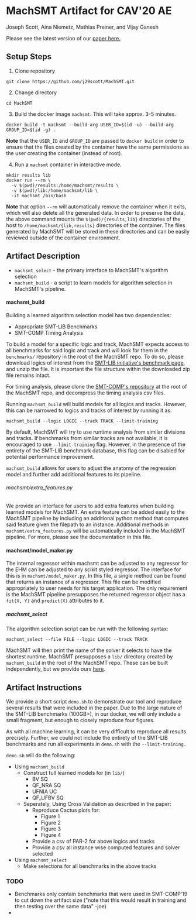 # MachSMT Artifact for CAV'20 AE

Joseph Scott, Aina Niemetz, Mathias Preiner, and Vijay Ganesh

Please see the latest version of our [paper here.](google.com)

## Setup Steps

1. Clone repository
  ```
  git clone https://github.com/j29scott/MachSMT.git
  ```

2. Change directory
  ```
  cd MachSMT
  ```

3. Build the docker image `machsmt`. This will take approx. 3-5 minutes.
  ```
  docker build -t machsmt --build-arg USER_ID=$(id -u) --build-arg GROUP_ID=$(id -g) .
  ```
  **Note** that the `USER_ID` and `GROUP_ID` are passed to `docker build` in
  order to ensure that the files created by the container have the same
  permissions as the user creating the container (instead of root).

4. Run a `machsmt` container in interactive mode.
  ```
  mkdir results lib
  docker run --rm \
    -v $(pwd)/results:/home/machsmt/results \
    -v $(pwd)/lib:/home/machsmt/lib \
    -it machsmt /bin/bash
  ```
  **Note** that option `--rm` will automatically remove the container when it
  exits, which will also delete all the generated data.
  In order to preserve the data, the above command mounts the
  `$(pwd)/{results,lib}` directories of the host to
  `/home/machsmt/{lib,results}` directories of the container.
  The files generated by MachSMT will be stored in these directories and can be
  easily reviewed outside of the container environment.


## Artifact Description


* `machsmt_select` - the primary interface to MachSMT's algorithm selection
* `machsmt_build`  - a script to learn models for algorithm selection in MachSMT's pipeline.


#### machsmt_build

Building a learned algorithm selection model has two dependencies:
* Appropriate SMT-LIB Benchmarks
* SMT-COMP Timing Analysis

To build a model for a specific logic and track, MachSMT expects access to all benchmarks for said logic and track and will look for them in the  `benchmarks/`  repository in the root of the MachSMT repo. To do so, please download logics of interest from the [SMT-LIB initiative's benchmark page](http://smtlib.cs.uiowa.edu/benchmarks.shtml), and unzip the file. It is important the file structure within the downloaded zip file remains intact.

For timing analysis, please clone the [SMT-COMP's repository](https://github.com/SMT-COMP/smt-comp) at the root of the MachSMT repo, and decompress the timing analysis csv files.

Running `machsmt_build` will build models for all logics and tracks. However, this can be narrowed to logics and tracks of interest by running it as:

```machsmt_build --logic LOGIC --track TRACK --limit-training```

By default, MachSMT will try to use runtime analysis from similar divisions and tracks. If benchmarks from similar tracks are not available, it is encouraged to use `--limit-training` flag. However, in the presence of the entirety of the SMT-LIB benchmark database, this flag can be disabled for potential performance improvement. 

`machsmt_build` allows for users to adjust the anatomy of the regression model and further add additional features to its pipeline. 

###### machsmt/extra_features.py

We provide an interface for users to add extra features when building learned models for MachSMT. An extra feature can be added easily to the MachSMT pipeline by including an additional python method that computes said feature given the filepath to an instance. Additional methods in `machsmt/extra_features.py` will be automatically included in the MachSMT pipeline. For more, please see the documentation in this file.

#### machsmt/model_maker.py

The internal regressor within machsmt can be adjusted to any regressor for the EHM can be adjusted to any scikit styled regressor. The interface for this is in `machsmt/model_maker.py`. In this file, a single method can be found that returns an instance of a regressor. This file can be modified appropriately to user needs for his target application. The only requirement is the MachSMT pipeline presupposes the returned regressor object has a `fit(X, Y)` and `predict(X)` attributes to it.  

##### machsmt_select
The algorithm selection script can be run with the following syntax: 

```machsmt_select --file FILE --logic LOGIC --track TRACK``` 

MachSMT will then print the name of the solver it selects to have the shortest runtime. MachSMT presupposes a `lib/` directory created by `machsmt_build` in the root of the MachSMT repo. These can be built independently, but we provide ours [here](https://www.dropbox.com/s/773l8axaxbah2yv/lib.zip?dl=1).


## Artifact Instructions

We provide a short script `demo.sh` to demonstrate our tool and reproduce several results that were included in the paper. Due to the large nature of the SMT-LIB benchmarks (100GB>), in our docker, we will only include a small fragment, but enough to closely reproduce four figures.

As with all machine learning, it can be very difficult to reproduce all results precisely. Further, we could not include the entirety of the SMT-LIB benchmarks and run all experiments in `demo.sh` with the `--limit-training.`

`demo.sh` will do the following:
* Using `machsmt_build`
    * Construct full learned models for (in `lib/`)
        *  BV SQ
        *  QF_NRA SQ
        *  UFNIA UC
        *  QF_UFBV SQ
    * Seperately, Using Cross Validation as described in the paper:
        * Reproduce Cactus plots for:
            * Figure 1
            * Figure 2
            * Figure 3
            * Figure 4
        * Provide a csv of PAR-2 for above logics and tracks
        * Provide a csv all instance wise computed features and solver selected 
* Using `machsmt_select`
    * Make selections for all benchmarks in the above tracks
### TODO

* Benchmarks only contain benchmarks that were used in SMT-COMP'19 to cut down
  the artifact size ("note that this would result in training and then testing over the same data" -joe)
* 
